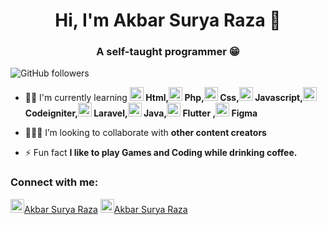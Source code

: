 <h1 align="center">Hi, I'm Akbar Surya Raza 👋</h1>
<h3 align="center">A self-taught programmer 😁</h3>

![GitHub followers](https://img.shields.io/github/followers/akbarsr?logo=GitHub&style=for-the-badge)


- 👨‍💻 I'm currently learning **<img src="https://www.vectorlogo.zone/logos/w3_html5/w3_html5-icon.svg" alt="html" width="22" height="22"/> Html,<img src="https://www.vectorlogo.zone/logos/php/php-icon.svg" alt="php" width="22" height="22"/> Php,<img src="https://w7.pngwing.com/pngs/509/571/png-transparent-cascading-style-sheets-logo-css3-html-web-development-world-wide-web-blue-angle-web-design.png" alt="css" width="22" height="22"/> Css,<img src="https://www.vectorlogo.zone/logos/javascript/javascript-vertical.svg" alt="javascript" width="22" height="22"/> Javascript,<img src="https://marvel-b1-cdn.bc0a.com/f00000000152152/www.zend.com/sites/zend/files/image/2019-09/logo-codeigniter.jpg" alt="codeigniter" width="22" height="22"/> Codeigniter,<img src="https://www.vectorlogo.zone/logos/laravel/laravel-ar21.svg" alt="laravel" width="22" height="22"/> Laravel,<img src="https://www.vectorlogo.zone/logos/java/java-vertical.svg" alt="java" width="22" height="22"/> Java,<img src="https://www.vectorlogo.zone/logos/flutterio/flutterio-icon.svg" alt="flutter" width="22" height="22"/> Flutter ,<img src="https://www.vectorlogo.zone/logos/figma/figma-icon.svg" alt="figma" width="22" height="22"/> Figma** 

- 🧑‍🤝‍🧑 I’m looking to collaborate with **other content creators**

- ⚡ Fun fact **I like to play Games and Coding while drinking coffee.**

### Connect with me:
<p>
<a href="https://web.facebook.com/profile.php?id=100011332078662"><img src="https://www.vectorlogo.zone/logos/facebook/facebook-icon.svg" alt="akbarsr" height="22" width="22"/>Akbar Surya Raza</a>
<a href="https://www.linkedin.com/in/akbarsuryaraza/" target="blank"><img src="https://www.vectorlogo.zone/logos/linkedin/linkedin-icon.svg" alt="akbarsr" height="22" width="22" />Akbar Surya Raza</a>
</p>

